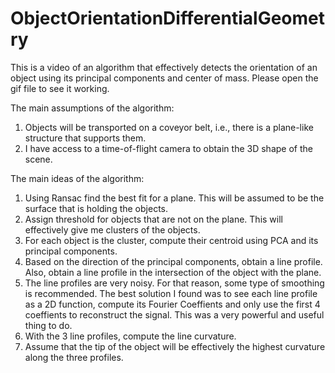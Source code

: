 # ObjectOrientationDifferentialGeometry
This is a video of an algorithm that effectively detects the orientation of an object using its principal components and center of mass. Please open the gif file to see it working. 

The main assumptions of the algorithm: 

1. Objects will be transported on a coveyor belt, i.e., there is a plane-like structure that supports them. 
2. I have access to a time-of-flight camera to obtain the 3D shape of the scene. 

The main ideas of the algorithm: 

1. Using Ransac find the best fit for a plane. This will be assumed to be the surface that is holding the objects. 
2. Assign threshold for objects that are not on the plane. This will effectively give me clusters of the objects. 
3. For each object is the cluster, compute their centroid using PCA and its principal components.
4. Based on the direction of the principal components, obtain a line profile. Also, obtain a line profile in the intersection of the 
object with the plane. 
5. The line profiles are very noisy. For that reason, some type of smoothing is recommended. The best solution I found was to see each line profile as a 2D function, compute its Fourier Coeffients and only use the first 4 coeffients to reconstruct the signal. This was a very powerful and useful thing to do. 
6. With the 3 line profiles, compute the line curvature. 
7. Assume that the tip of the object will be effectively the highest curvature along the three profiles. 

